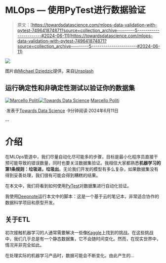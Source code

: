 # MLOps — 使用PyTest进行数据验证

> 原文：[https://towardsdatascience.com/mlops-data-validation-with-pytest-749641874871?source=collection_archive---------5-----------------------#2024-06-11](https://towardsdatascience.com/mlops-data-validation-with-pytest-749641874871?source=collection_archive---------5-----------------------#2024-06-11)

![](../Images/2dd129918a5a651d3d0aeb7cc29e3ee8.png)

图片由[Michael Dziedzic](https://unsplash.com/@lazycreekimages?utm_source=medium&utm_medium=referral)提供，来自[Unsplash](https://unsplash.com/?utm_source=medium&utm_medium=referral)

## 运行确定性和非确定性测试以验证你的数据集

[](https://medium.com/@marcellopoliti?source=post_page---byline--749641874871--------------------------------)[![Marcello Politi](../Images/484e44571bd2e75acfe5fef3146ab3c2.png)](https://medium.com/@marcellopoliti?source=post_page---byline--749641874871--------------------------------)[](https://towardsdatascience.com/?source=post_page---byline--749641874871--------------------------------)[![Towards Data Science](../Images/a6ff2676ffcc0c7aad8aaf1d79379785.png)](https://towardsdatascience.com/?source=post_page---byline--749641874871--------------------------------) [Marcello Politi](https://medium.com/@marcellopoliti?source=post_page---byline--749641874871--------------------------------)

·发表于[Towards Data Science](https://towardsdatascience.com/?source=post_page---byline--749641874871--------------------------------) ·9分钟阅读·2024年6月11日

--

# 介绍

在MLOps管道中，我们尽量自动化尽可能多的步骤，目标是最小化程序员直接干预可能导致的错误数量，同时也要关注数据集验证。我相信大家都熟悉**机器学习的第1条规则：垃圾进，垃圾出**。无论我们开发的模型有多么复杂，如果数据集没有得到妥善处理，我们很有可能会得到糟糕的结果。

在本文中，我们将看到如何使用[PyTest](https://docs.pytest.org/en/8.2.x/)对数据集进行自动化验证。

我使用[Deepnote](https://deepnote.com/)运行本文中的脚本：这是一个基于云的笔记本，非常适合协作的数据科学项目和原型开发。

## 关于ETL

初次接触机器学习的人通常需要解决一些像[Kaggle](https://www.kaggle.com/)上找到的挑战。在这些挑战中，我们几乎总是有一个静态数据集，它不会随时间变化。然而，在现实世界中，情况并非完全如此。

在处理实际的机器学习产品时，数据可能会不断变化。由此产生的...
